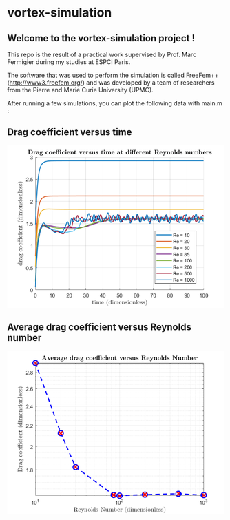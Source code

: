 # vortex-simulation

## Welcome to the vortex-simulation project !

This repo is the result of a practical work supervised by Prof. Marc Fermigier during my studies at ESPCI Paris.

The software that was used to perform the simulation is called FreeFem++ (http://www3.freefem.org/) and was developed by a team of researchers from the Pierre and Marie Curie University (UPMC).

After running a few simulations, you can plot the following data with main.m : 

## Drag coefficient versus time 
![alt text](img/drag_coef_vs_time.png)

## Average drag coefficient versus Reynolds number
![alt text](img/avg_drag_coef.png)
